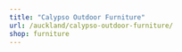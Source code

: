 ```yaml
---
title: "Calypso Outdoor Furniture"
url: /auckland/calypso-outdoor-furniture/
shop: furniture
---
```

